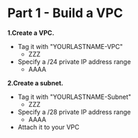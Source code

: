 # Part 1 - Build a VPC

**1.Create a VPC.**
- Tag it with "YOURLASTNAME-VPC"
    - ZZZ
- Specify a /24 private IP address range
    - AAAA

 **2.Create a subnet.**
- Tag it with "YOURLASTNAME-Subnet"
    - ZZZ
- Specify a /28 private IP address range
    - AAAA
- Attach it to your VPC


